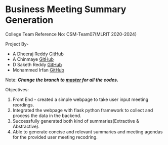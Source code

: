 # Business Meeting Summary Generation

College Team Reference No: CSM-Team07(MLRIT 2020-2024)

Project By-
* A Dheeraj Reddy [GitHub](https://github.com/dheeraj2804)
* A Chinmaye [GitHub](https://github.com/Chinmaye09)
* D Saketh Reddy [GitHub](https://github.com/saketh-dr)
* Mohammed Irfan [GitHub](https://github.com/irfanmd17)

Note: ***Change the branch to [master](https://github.com/dheeraj2804/Business-Meeting-Summary-Generation/tree/master) for all the codes.***

Objectives:
1) Front End - created a simple webpage to take user input meeting reordings. 
2) Integrated the webpage with flask python framework to collect and process the data in the backend.
3) Successfully generated both kind of summaries(Extractive & Abstractive). 
4) Able to generate concise and relevant summaries and meeting agendas for the provided user meeting recodring.
